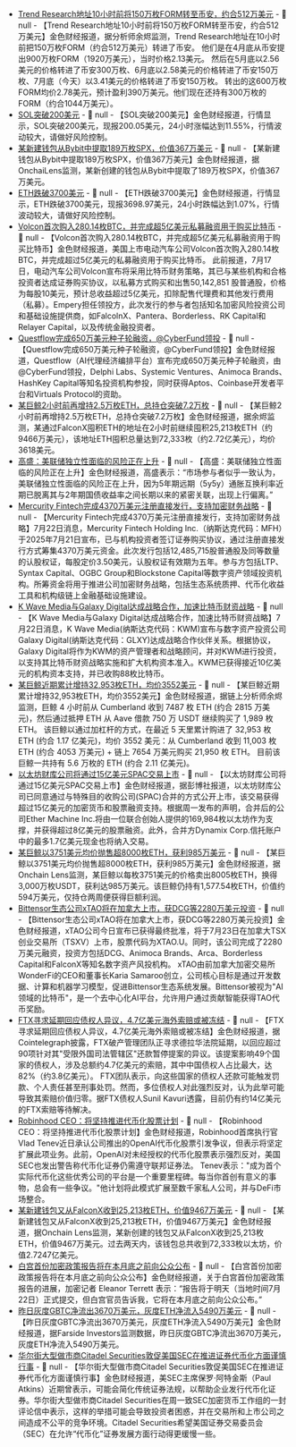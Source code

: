 - [Trend Research地址10小时前将150万枚FORM转至币安，约合512万美元](https://x.com/EmberCN/status/1947469202283204881) - 📰 null - 【Trend Research地址10小时前将150万枚FORM转至币安，约合512万美元】金色财经报道，据分析师余烬监测，Trend Research地址在10小时前把150万枚FORM（约合512万美元）转进了币安。 他们是在4月底从币安提出900万枚FORM（1920万美元），当时价格2.13美元。 然后在5月底以2.56美元的价格转进了币安300万枚、6月底以2.58美元的价格转进了币安150万枚、7月底（今天）以3.41美元的价格转进了币安150万枚。 转出的这600万枚FORM均价2.78美元，预计盈利390万美元。他们现在还持有300万枚的FORM（约合1044万美元）。
- [SOL突破200美元]() - 📰 null - 【SOL突破200美元】金色财经报道，行情显示，SOL突破200美元，现报200.05美元，24小时涨幅达到11.55%，行情波动较大，请做好风险控制。
- [某新建钱包从Bybit中提取189万枚SPX，价值367万美元](https://x.com/OnchainLens/status/1947467590307303614) - 📰 null - 【某新建钱包从Bybit中提取189万枚SPX，价值367万美元】金色财经报道，据OnchaiLens监测，某新创建的钱包从Bybit中提取了189万枚SPX，价值367万美元。
- [ETH跌破3700美元]() - 📰 null - 【ETH跌破3700美元】金色财经报道，行情显示，ETH跌破3700美元，现报3698.97美元，24小时跌幅达到1.07%，行情波动较大，请做好风险控制。
- [Volcon首次购入280.14枚BTC，并完成超5亿美元私募融资用于购买比特币](https://x.com/btcNLNico/status/1947404236343677290) - 📰 null - 【Volcon首次购入280.14枚BTC，并完成超5亿美元私募融资用于购买比特币】金色财经报道，美国上市电动汽车公司Volcon首次购入280.14枚BTC，并完成超过5亿美元的私募融资用于购买比特币。 
此前报道，7月17日，电动汽车公司Volcon宣布将采用比特币财务策略，其已与某些机构和合格投资者达成证券购买协议，以私募方式购买和出售50,142,851 股普通股，价格为每股10美元，预计总收益超过5亿美元，扣除配售代理费和其他发行费用（私募）。Empery担任领投方，此次发行的参与者包括知名加密风险投资公司和基础设施提供商，如FalcolnX、Pantera、Borderless、RK Capital和Relayer Capital，以及传统金融投资者。
- [Questflow完成650万美元种子轮融资，@CyberFund领投](https://chainwire.org/2025/07/22/questflow-secures-6-5m-seed-round-to-build-ai-agent-economy-for-every-workflow/?mfk=dE6Kxf89oZ6FtA2NNYXFmY9aXBwwSp2ogpq7Kbginqkza77Ia9b6d%2BWaGco5C3P5tUOkgiwx3NWaM9NRJawywf4qMOq0FuWoDX1pNMK8KcwnV9E%3D) - 📰 null - 【Questflow完成650万美元种子轮融资，@CyberFund领投】金色财经报道，Questflow（AI代理经济编排平台）宣布完成650万美元种子轮融资，由@CyberFund领投，Delphi Labs、Systemic Ventures、Animoca Brands、HashKey Capital等知名投资机构参投，同时获得Aptos、Coinbase开发者平台和Virtuals Protocol的资助。
- [某巨鲸2小时前再增持2.5万枚ETH，总持仓突破7.2万枚](https://x.com/EmberCN/status/1947460345418973647) - 📰 null - 【某巨鲸2小时前再增持2.5万枚ETH，总持仓突破7.2万枚】金色财经报道，据余烬监测，某通过FalconX囤积ETH的地址在2小时前继续囤积25,213枚ETH（约9466万美元），该地址ETH囤积总量达到72,333枚（约2.72亿美元），均价3618美元。
- [高盛：美联储独立性面临的风险正在上升](https://x.com/NickTimiraos/status/1947461347140116958) - 📰 null - 【高盛：美联储独立性面临的风险正在上升】金色财经报道，高盛表示：“市场参与者似乎一致认为，美联储独立性面临的风险正在上升，因为5年期远期（5y5y）通胀互换利率近期已脱离其与2年期国债收益率之间长期以来的紧密关联，出现上行偏离。”
- [Mercurity Fintech完成4370万美元注册直接发行，支持加密财务战略](https://www.globenewswire.com/news-release/2025/07/21/3118964/0/en/Mercurity-Fintech-Holding-Inc-Announces-Pricing-of-Registered-Direct-Offering-of-43-70-Million-For-Crypto-Treasury-Strategy.html) - 📰 null - 【Mercurity Fintech完成4370万美元注册直接发行，支持加密财务战略】7月22日消息，Mercurity Fintech Holding Inc.（纳斯达克代码：MFH）于2025年7月21日宣布，已与机构投资者签订证券购买协议，通过注册直接发行方式筹集4370万美元资金。此次发行包括12,485,715股普通股及同等数量的认股权证，每股定价3.50美元，认股权证有效期为五年。参与方包括LTP、Syntax Capital、OGBC Group和Blockstone Capital等数字资产领域投资机构。所筹资金将用于推进公司加密财务战略，包括生态系统质押、代币化收益工具和机构级链上金融基础设施建设。
- [K Wave Media与Galaxy Digital达成战略合作，加速比特币财资战略](https://www.globenewswire.com/news-release/2025/07/21/3118715/0/en/K-Wave-Media-Announces-Investment-and-Strategic-Partnership-from-Galaxy-Digital-to-Accelerate-Bitcoin-Treasury-Strategy.html) - 📰 null - 【K Wave Media与Galaxy Digital达成战略合作，加速比特币财资战略】7月22日消息，K Wave Media(纳斯达克代码：KWM)宣布与数字资产投资公司Galaxy Digital(纳斯达克代码：GLXY)达成战略合作伙伴关系。根据协议，Galaxy Digital将作为KWM的资产管理者和战略顾问，并对KWM进行投资，以支持其比特币财资战略实施和扩大机构资本准入。KWM已获得接近10亿美元的机构资本支持，并已收购88枚比特币。
- [某巨鲸近期累计增持32,953枚ETH，均价3552美元]() - 📰 null - 【某巨鲸近期累计增持32,953枚ETH，均价3552美元】金色财经报道，据链上分析师余烬监测，巨鲸 4 小时前从 Cumberland 收到 7487 枚 ETH (约合 2815 万美元)，然后通过抵押 ETH 从 Aave 借款 750 万 USDT 继续购买了 1,989 枚 ETH。 
该巨鲸以通过加杠杆的方式，在最近 5 天里累计购进了 32,953 枚 ETH (约合 1.17 亿美元)，均价 3552 美元：从 Cumberland 收到 11,003 枚 ETH (约合 4053 万美元) + 链上 7654 万美元购买 21,950 枚 ETH。 
目前该巨鲸一共持有 5.6 万枚的 ETH (约合 2.11 亿美元)。
- [以太坊财库公司将通过15亿美元SPAC交易上市](https://www.bloomberg.com/news/articles/2025-07-21/ethereum-crypto-treasury-to-go-public-in-1-5-billion-spac-deal?srnd=phx-crypto) - 📰 null - 【以太坊财库公司将通过15亿美元SPAC交易上市】金色财经报道，据彭博社报道，以太坊财库公司已同意通过与特殊目的收购公司(SPAC)合并的方式公开上市，该交易获得超过15亿美元的加密货币和股票融资支持。根据周一发布的声明，合并后的公司Ether Machine Inc.将由一位联合创始人提供的169,984枚以太坊作为支撑，并获得超过8亿美元的股票融资。此外，合并方Dynamix Corp.信托账户中的最多1.7亿美元现金也将纳入交易。
- [某巨鲸以3751美元均价抛售超8000枚ETH，获利985万美元]() - 📰 null - 【某巨鲸以3751美元均价抛售超8000枚ETH，获利985万美元】金色财经报道，据Onchain Lens监测，某巨鲸以每枚3751美元的价格卖出8005枚ETH，换得3,000万枚USDT，获利达985万美元。该巨鲸仍持有1,577.54枚ETH，价值约594万美元，仅持仓两周便获得巨额利润。
- [Bittensor生态公司xTAO将在加拿大上市，获DCG等2280万美元投资](https://www.theblock.co/post/363317/xtao-bittensor) - 📰 null - 【Bittensor生态公司xTAO将在加拿大上市，获DCG等2280万美元投资】金色财经报道，xTAO公司今日宣布已获得最终批准，将于7月23日在加拿大TSX创业交易所（TSXV）上市，股票代码为XTAO.U。同时，该公司完成了2280万美元融资，投资方包括DCG、Animoca Brands、Arca、Borderless Capital和FalconX等知名数字资产风投机构。 
xTAO由前加拿大加密交易所WonderFi的CEO和董事长Karia Samaroo创立，公司核心目标是通过开发数据、计算和机器学习模型，促进Bittensor生态系统发展。Bittensor被视为"AI领域的比特币"，是一个去中心化AI平台，允许用户通过贡献智能获得TAO代币奖励。
- [FTX寻求延期回应债权人异议，4.7亿美元海外索赔或被冻结](https://cointelegraph.com/news/ftx-seeks-time-creditors-foreign-freeze-claims) - 📰 null - 【FTX寻求延期回应债权人异议，4.7亿美元海外索赔或被冻结】金色财经报道，据Cointelegraph披露，FTX破产管理团队正寻求德拉华法院延期，以回应超过90项针对其"受限外国司法管辖区"还款暂停提案的异议。该提案影响49个国家的债权人，涉及总额约4.7亿美元的索赔，其中中国债权人占比最大，达82%（约3.8亿美元）。 
FTX团队表示，向这些国家的债权人还款可能触发罚款、个人责任甚至刑事处罚。然而，多位债权人对此强烈反对，认为此举可能导致其索赔价值归零。据FTX债权人Sunil Kavuri透露，目前仍有约14亿美元的FTX索赔等待解决。
- [Robinhood CEO：将坚持推进代币化股票计划](https://decrypt.co/331074/robinhood-ceo-openai-crypto-stock-controversy-doubling-down) - 📰 null - 【Robinhood CEO：将坚持推进代币化股票计划】金色财经报道，Robinhood首席执行官Vlad Tenev近日承认公司推出的OpenAI代币化股票引发争议，但表示将坚定扩展此项业务。此前，OpenAI对未经授权的代币化股票表示强烈反对，美国SEC也发出警告称代币化证券仍需遵守联邦证券法。 
Tenev表示："成为首个实际代币化这些优秀公司的平台是一个重要里程碑。每当你首创有意义的事物，总会有一些争议。"他计划将此模式扩展至数千家私人公司，并与DeFi市场整合。
- [某新建钱包又从FalconX收到25,213枚ETH，价值9467万美元](https://x.com/OnchainLens/status/1947449669472444469) - 📰 null - 【某新建钱包又从FalconX收到25,213枚ETH，价值9467万美元】金色财经报道，据Onchain Lens监测，某新创建的钱包又从FalconX收到25,213枚ETH，价值9467万美元。过去两天内，该钱包总共收到72,333枚以太坊，价值2.7247亿美元。
- [白宫首份加密政策报告将在本月底之前向公众公布](https://x.com/EleanorTerrett/status/1947343733487292661) - 📰 null - 【白宫首份加密政策报告将在本月底之前向公众公布】金色财经报道，关于白宫首份加密政策报告的进展，加密记者 Eleanor Terrett 表示：“报告将于明天（当地时间7月22日）正式提交，但白宫官员告诉我，它将在本月底之前向公众公布。”
- [昨日灰度GBTC净流出3670万美元，灰度ETH净流入5490万美元](https://farside.co.uk/eth/) - 📰 null - 【昨日灰度GBTC净流出3670万美元，灰度ETH净流入5490万美元】金色财经报道，据Farside Investors监测数据，昨日灰度GBTC净流出3670万美元，灰度ETH净流入5490万美元。
- [华尔街大型做市商Citadel Securities敦促美国SEC在推进证券代币化方面谨慎行事](https://www.bloomberg.com/news/articles/2025-07-21/citadel-securities-asks-sec-to-tread-cautiously-on-tokenization?srnd=phx-crypto) - 📰 null - 【华尔街大型做市商Citadel Securities敦促美国SEC在推进证券代币化方面谨慎行事】金色财经报道，美SEC主席保罗·阿特金斯（Paul Atkins）近期曾表示，可能会简化传统证券法规，以帮助企业发行代币化证券。华尔街大型做市商Citadel Securities在周一致SEC加密货币工作组的一封评论信中表示，这样的举措可能会导致投资者困惑，并在交易所和上市公司之间造成不公平的竞争环境。Citadel Securities希望美国证券交易委员会（SEC）在允许“代币化”证券发展方面行动得更缓慢一些。
